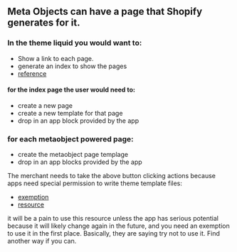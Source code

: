 ## Meta Objects can have a page that Shopify generates for it.

### In the theme liquid you would want to:

- Show a link to each page.
- generate an index to show the pages
- [reference](https://www.shopify.com/ca/partners/blog/how-to-create-an-index-list-for-metaobject-pages)

#### for the index page the user would need to:
- create a new page
- create a new template for that page
- drop in an app block provided by the app

### for each metaobject powered page:
- create the metaobject page templage
- drop in an app blocks provided by the app

The merchant needs to take the above button clicking actions because apps need special permission to write theme template files:
- [exemption](https://shopify.dev/docs/apps/build/online-store/asset-legacy)
- [resource](https://shopify.dev/docs/api/admin-rest/2024-07/resources/asset)

it will be a pain to use this resource unless the app has serious potential because it will likely change again in the future, and you need an exemption to use it in the first place. Basically, they are saying try not to use it. Find another way if you can.


